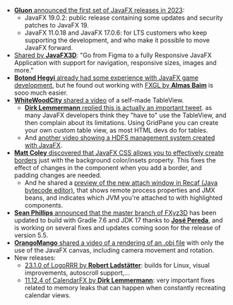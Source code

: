 * [**Gluon** announced the first set of JavaFX releases in 2023](https://techhub.social/@gluonhq/109710794664474768):
  * JavaFX 19.0.2: public release containing some updates and security patches to JavaFX 19.
  * JavaFX 11.0.18 and JavaFX 17.0.6: for LTS customers who keep supporting the development, and who make it possible to move JavaFX forward.
* [Shared by **JavaFX3D**](https://twitter.com/JavaFX3D/status/1615214627868246016): "Go from Figma to a fully Responsive JavaFX Application with support for navigation, responsive sizes, images and more."
* [**Botond Hegyi** already had some experience with JavaFX game development](https://twitter.com/HbotondS/status/1615328894382473219), but he found out working with [FXGL by **Almas Baim**](https://twitter.com/AlmasBaim) is sooo much easier.
* [**WhiteWoodCity** shared a video](https://twitter.com/WhiteWoodCity/status/1615311572397883395) of a self-made TableView.
  * [**Dirk Lemmermann** replied this is actually an important tweet](https://twitter.com/dlemmermann/status/1615385837432184832). as many JavaFX developers think they "have to" use the TableView, and then complain about its limitations. Using GridPane you can create your own custom table view, as most HTML devs do for tables.
  * And [another video showing a HDFS management system created with JavaFX](https://twitter.com/WhiteWoodCity/status/1614644198187347970).
* [**Matt Coley** discovered that JavaFX CSS allows you to effectively create borders](https://twitter.com/MattColey6/status/1614826723127836672) just with the background color/insets property. This fixes the effect of changes in the component when you add a border, and padding changes are needed.
  * And he shared a [preview of the new attach window in Recaf (Java bytecode editor)](https://twitter.com/MattColey6/status/1616044636199440384), that shows remote process properties and JMX beans, and indicates which JVM you're attached to with highlighted components.
* [**Sean Phillips** announced that the master branch of FXyz3D](https://twitter.com/SeanMiPhillips/status/1614054671684886528) has been updated to build with Gradle 7.6 and JDK 17 thanks to [**José Pereda**](https://twitter.com/JPeredaDnr), and is working on several fixes and updates coming soon for the release of version 5.5.
* [**OrangoMango** shared a video of a rendering of an .obj file](https://twitter.com/orango_mango/status/1616139988952825857) with only the use of the JavaFX canvas, including camera movement and rotation.
* New releases:
  * [23.1.0 of LogoRRR by **Robert Ladstätter**](https://twitter.com/rladstaetter/status/1615025146015645708): builds for Linux, visual improvements, autoscroll support,...
  * [11.12.4 of CalendarFX by **Dirk Lemmermann**](https://twitter.com/dlemmermann/status/1614939333244452866): very important fixes related to memory leaks that can happen when constantly recreating calendar views.
